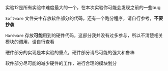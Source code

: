 实验12是所有实验中难度最大的一个，在本次实验你可能会发现之前的一些bug

`Software` 文件夹中存放软件部分的代码，还有一个跑分程序，请自行参考，<b>不要抄袭</b>

`Hardware` 存放<b>可能</b>用到的硬件代码，这部分我并没有过多参与，所以不清楚相关模块的调用，请自行查看

硬件部分的实现是本实验的重点，硬件部分请尽可能的强大和鲁棒

软件部分尽可能的减少硬件的工作，进行合理的模块划分